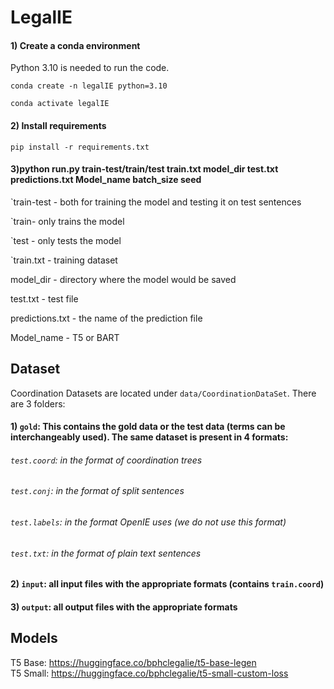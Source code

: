 # LegalIE

#### 1) Create a conda environment
Python 3.10 is needed to run the code.

`conda create -n legalIE python=3.10`

`conda activate legalIE`
#### 2) Install requirements 

```
pip install -r requirements.txt
```
#### 3)python run.py train-test/train/test train.txt model_dir test.txt predictions.txt Model_name batch_size seed
`train-test - both for training the model and testing it on test sentences
 
`train- only trains the model
 
 `test - only tests the model

 `train.txt - training dataset
 
 model_dir - directory where the model would be saved 
 
 test.txt - test file 
 
 predictions.txt - the name of the prediction file 
 
 Model_name - T5 or BART

       


## Dataset

Coordination Datasets are located under `data/CoordinationDataSet`. There are 3 folders:

#### 1) `gold`: This contains the gold data or the test data (terms can be interchangeably used). The same dataset is present in 4 formats:
###### `test.coord`: in the format of coordination trees
###### `test.conj`: in the format of split sentences
###### `test.labels`: in the format OpenIE uses (we do not use this format)
###### `test.txt`: in the format of plain text sentences

#### 2) `input`: all input files with the appropriate formats (contains `train.coord`)
#### 3) `output`: all output files with the appropriate formats

## Models

T5 Base: https://huggingface.co/bphclegalie/t5-base-legen <br>
T5 Small: https://huggingface.co/bphclegalie/t5-small-custom-loss

